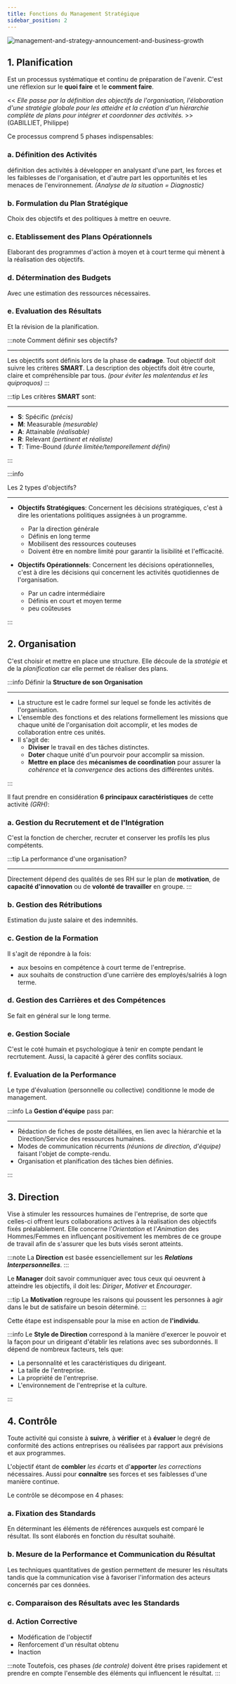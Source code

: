 ```yaml
---
title: Fonctions du Management Stratégique
sidebar_position: 2
---
```


![management-and-strategy-announcement-and-business-growth](https://user-images.githubusercontent.com/72823374/173613014-12af257d-d4c9-4434-ac63-740c831cb8a8.png)

## 1. Planification

Est un processus systématique et continu de préparation de l'avenir. C'est une réflexion sur le **quoi faire** et le **comment faire**.

<< _Elle passe par la définition des objectifs de l'organisation, l'élaboration d'une stratégie globale pour les atteidre et la création d'un hiérarchie complète de plans pour intégrer et coordonner des activités._ >> (GABILLIET, Philippe)

Ce processus comprend 5 phases indispensables:

### a. Définition des Activités

définition des activités à développer en analysant d'une part, les forces et les faiblesses de l'organisation, et d'autre part les opportunités et les menaces de l'environnement. _(Analyse de la situation = Diagnostic)_

### b. Formulation du Plan Stratégique

Choix des objectifs et des politiques à mettre en oeuvre.

### c. Etablissement des Plans Opérationnels

Elaborant des programmes d'action à moyen et à court terme qui mènent à la réalisation des objectifs.

### d. Détermination des Budgets

Avec une estimation des ressources nécessaires.

### e. Evaluation des Résultats

Et la révision de la planification.

:::note
Comment définir ses objectifs?

---

Les objectifs sont définis lors de la phase de **cadrage**. Tout objectif doit suivre les critères **SMART**. La description des objectifs doit être courte, claire et compréhensible par tous. _(pour éviter les malentendus et les quiproquos)_
:::

:::tip
Les critères **SMART** sont:

---

- **S**: Spécific _(précis)_
- **M**: Measurable _(mesurable)_
- **A**: Attainable _(réalisable)_
- **R**: Relevant _(pertinent et réaliste)_
- **T**: Time-Bound _(durée limitée/temporellement défini)_

:::

:::info

Les 2 types d'objectifs?

---

- **Objectifs Stratégiques**: Concernent les décisions stratégiques, c'est à dire les orientations politiques assignées à un programme.

  - Par la direction générale
  - Définis en long terme
  - Mobilisent des ressources couteuses
  - Doivent être en nombre limité pour garantir la lisibilité et l'efficacité.

- **Objectifs Opérationnels**: Concernent les décisions opérationnelles, c'est à dire les décisions qui concernent les activités quotidiennes de l'organisation.

  - Par un cadre intermédiaire
  - Définis en court et moyen terme
  - peu coûteuses

:::

## 2. Organisation

C'est choisir et mettre en place une structure.
Elle découle de la _stratégie_ et de la _planification_ car elle permet de réaliser des plans.

:::info
Définir la **Structure de son Organisation**

---

- La structure est le cadre formel sur lequel se fonde les activités de l'organisation.
- L'ensemble des fonctions et des relations formellement les missions que chaque unité de l'organisation doit accomplir, et les modes de collaboration entre ces unités.
- Il s'agit de:
  - **Diviser** le travail en des tâches distinctes.
  - **Doter** chaque unité d'un pourvoir pour accomplir sa mission.
  - **Mettre en place** des **mécanismes de coordination** pour assurer la _cohérence_ et la _convergence_ des actions des différentes unités.

:::

Il faut prendre en considération **6 principaux caractéristiques** de cette activité _(GRH)_:

### a. Gestion du Recrutement et de l'Intégration

C'est la fonction de chercher, recruter et conserver les profils les plus compétents.

:::tip
La performance d'une organisation?

---

Directement dépend des qualités de ses RH sur le plan de **motivation**, de **capacité d'innovation** ou de **volonté de travailler** en groupe.
:::

### b. Gestion des Rétributions

Estimation du juste salaire et des indemnités.

### c. Gestion de la Formation

Il s'agit de répondre à la fois:

- aux besoins en compétence à court terme de l'entreprise.
- aux souhaits de construction d'une carrière des employés/salriés à logn terme.

### d. Gestion des Carrières et des Compétences

Se fait en général sur le long terme.

### e. Gestion Sociale

C'est le coté humain et psychologique à tenir en compte pendant le recrtutement. Aussi, la capacité à gérer des conflits sociaux.

### f. Evaluation de la Performance

Le type d'évaluation (personnelle ou collective) conditionne le mode de management.

:::info
La **Gestion d'équipe** pass par:

---

- Rédaction de fiches de poste détaillées, en lien avec la hiérarchie et la Direction/Service des ressources humaines.
- Modes de communication récurrents _(réunions de direction, d'équipe)_ faisant l'objet de compte-rendu.
- Organisation et planification des tâches bien définies.

:::

## 3. Direction

Vise à stimuler les ressources humaines de l'entreprise, de sorte que celles-ci offrent leurs collaborations actives à la réalisation des objectifs fixés préalablement. Elle concerne l'_Orientation_ et l'_Animation_ des Hommes/Femmes en influençant positivement les membres de ce groupe de travail afin de s'assurer que les buts visés seront atteints.

:::note
La **Direction** est basée essenciellement sur les **_Relations Interpersonnelles_**.
:::

Le **Manager** doit savoir communiquer avec tous ceux qui oeuvrent à atteindre les objectifs, il doit les: _Diriger_, _Motiver_ et _Encourager_.

:::tip
La **Motivation** regroupe les raisons qui poussent les personnes à agir dans le but de satisfaire un besoin déterminé.
:::

Cette étape est indispensable pour la mise en action de **l'individu**.

:::info
Le **Style de Direction** correspond à la manière d'exercer le pouvoir et la façon pour un dirigeant d'établir les relations avec ses subordonnés. Il dépend de nombreux facteurs, tels que:

- La personnalité et les caractéristiques du dirigeant.
- La taille de l'entreprise.
- La propriété de l'entreprise.
- L'environnement de l'entreprise et la culture.

:::

## 4. Contrôle

Toute activité qui consiste à **suivre**, à **vérifier** et à **évaluer** le degré de conformité des actions entreprises ou réalisées par rapport aux prévisions et aux programmes.

L'objectif étant de **combler** _les écarts_ et d'**apporter** _les corrections_ nécessaires. Aussi pour **connaître** ses forces et ses faiblesses d'une manière continue.

Le contrôle se décompose en 4 phases:

### a. Fixation des Standards

En déterminant les éléments de références auxquels est comparé le résultat. Ils sont élaborés en fonction du résultat souhaité.

### b. Mesure de la Performance et Communication du Résultat

Les techniques quantitatives de gestion permettent de mesurer les résultats tandis que la communication vise à favoriser l'information des acteurs concernés par ces données.

### c. Comparaison des Résultats avec les Standards

### d. Action Corrective

- Modéfication de l'objectif
- Renforcement d'un résultat obtenu
- Inaction

:::note
Toutefois, ces phases _(de controle)_ doivent être prises rapidement et prendre en compte l'ensemble des éléments qui influencent le résultat.
:::
